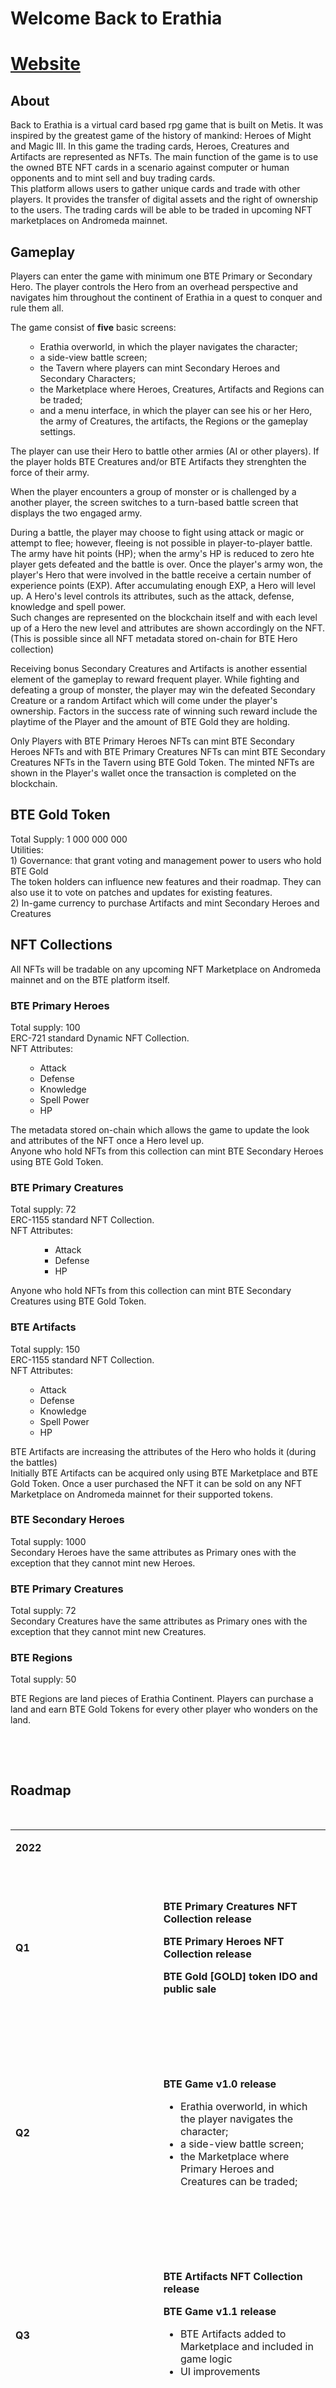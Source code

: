 # Welcome Back to Erathia
<h1 style="color: #5e9ca0;"><a title="Back to Erathia Website" href="backtoerathia.tech" target="_blank">Website</a></h1>
<h2><strong>About</strong></h2>
<p>Back to Erathia is a virtual card based rpg game that is built on Metis. It was inspired by the greatest game of the history of mankind: Heroes of Might and Magic III. In this game the trading cards, Heroes, Creatures and Artifacts are represented as NFTs. The main function of the game is to use the owned BTE NFT cards in a scenario against computer or human opponents and to mint sell and buy trading cards.<br />This platform allows users to gather unique cards and trade with other players. It provides the transfer of digital assets and the right of ownership to the users. The trading cards will be able to be traded in upcoming NFT marketplaces on Andromeda mainnet.</p>
<h2><strong>Gameplay</strong></h2>
<p>Players can enter the game with minimum one BTE Primary or Secondary Hero. The player controls the Hero from an overhead perspective and navigates him throughout the continent of Erathia in a quest to conquer and rule them all.</p>
<p>The game consist of <strong>five</strong> basic screens:</p>
<ul>
<ul>
<li>Erathia overworld, in which the player navigates the character;</li>
<li>a side-view battle screen;</li>
<li>the Tavern where players can mint Secondary Heroes and Secondary Characters;</li>
<li>the Marketplace where Heroes, Creatures, Artifacts and Regions can be traded;</li>
<li>and a menu interface, in which the player can see his or her Hero, the army of Creatures, the artifacts, the Regions or the gameplay settings.</li>
</ul>
</ul>
<p>The player can use their Hero to battle other armies (AI or other players). If the player holds BTE Creatures and/or BTE Artifacts they strenghten the force of their army.</p>
<p>When the player encounters a group of monster or is challenged by a another player, the screen switches to a turn-based battle screen that displays the two engaged army.</p>
<p>During a battle, the player may choose to fight using attack or magic or attempt to flee; however, fleeing is not possible in player-to-player battle. The army have hit points (HP); when the army's HP is reduced to zero hte player gets defeated and the battle is over. Once the player's army won, the player's Hero that were involved in the battle receive a certain number of experience points (EXP). After accumulating enough EXP, a Hero will level up. A Hero's level controls its attributes, such as the attack, defense, knowledge and spell power. <br />Such changes are represented on the blockchain itself and with each level up of a Hero the new level and attributes are shown accordingly on the NFT. (This is possible since all NFT metadata stored on-chain for BTE Hero collection)</p>
<p>Receiving bonus Secondary Creatures and Artifacts is another essential element of the gameplay to reward frequent player. While fighting and defeating a group of monster, the player may win the defeated Secondary Creature or a random Artifact which will come under the player's ownership. Factors in the success rate of winning such reward include the playtime of the Player and the amount of BTE Gold they are holding.</p>
<p>Only Players with BTE Primary Heroes NFTs can mint BTE Secondary Heroes NFTs and with BTE Primary Creatures NFTs can mint BTE Secondary Creatures NFTs in the Tavern using BTE Gold Token. The minted NFTs are shown in the Player's wallet once the transaction is completed on the blockchain.</p>
<h2><strong>BTE Gold Token</strong></h2>
<p>Total Supply: 1 000 000 000<br />Utilities:<br />1) Governance: that grant voting and management power to users who hold BTE Gold<br />The token holders can influence new features and their roadmap. They can also use it to vote on patches and updates for existing features.<br />2) In-game currency to purchase Artifacts and mint Secondary Heroes and Creatures</p>
<h2><strong>NFT Collections</strong></h2>
<p>All NFTs will be tradable on any upcoming NFT Marketplace on Andromeda mainnet and on the BTE platform itself.</p>
<h3><strong>BTE Primary Heroes</strong></h3>
<p>Total supply: 100<br />ERC-721 standard Dynamic NFT Collection. <br />NFT Attributes:</p>
<ul>
<ul>
<li>Attack</li>
<li>Defense</li>
<li>Knowledge</li>
<li>Spell Power</li>
<li>HP</li>
</ul>
</ul>
<p>The metadata stored on-chain which allows the game to update the look and attributes of the NFT once a Hero level up.<br />Anyone who hold NFTs from this collection can mint BTE Secondary Heroes using BTE Gold Token.</p>
<h3><strong>BTE Primary Creatures</strong></h3>
<p>Total supply: 72<br />ERC-1155 standard NFT Collection. <br />NFT Attributes:</p>
<ul>
<ul>
<ul>
<li>Attack</li>
<li>Defense</li>
<li>HP</li>
</ul>
</ul>
</ul>
<p>Anyone who hold NFTs from this collection can mint BTE Secondary Creatures using BTE Gold Token.</p>
<h3><strong>BTE Artifacts</strong></h3>
<p>Total supply: 150<br />ERC-1155 standard NFT Collection. <br />NFT Attributes:</p>
<ul>
<ul>
<li>Attack</li>
<li>Defense</li>
<li>Knowledge</li>
<li>Spell Power</li>
<li>HP</li>
</ul>
</ul>
<p>BTE Artifacts are increasing the attributes of the Hero who holds it (during the battles)<br />Initially BTE Artifacts can be acquired only using BTE Marketplace and BTE Gold Token. Once a user purchased the NFT it can be sold on any NFT Marketplace on Andromeda mainnet for their supported tokens.</p>
<h3><strong>BTE Secondary Heroes</strong></h3>
<p>Total supply: 1000<br />Secondary Heroes have the same attributes as Primary ones with the exception that they cannot mint new Heroes.</p>
<h3><strong>BTE Primary Creatures</strong></h3>
<p>Total supply: 72<br />Secondary Creatures have the same attributes as Primary ones with the exception that they cannot mint new Creatures.</p>
<h3><strong>BTE Regions</strong></h3>
<p>Total supply: 50</p>
<p>BTE Regions are land pieces of Erathia Continent. Players can purchase a land and earn BTE Gold Tokens for every other player who wonders on the land.</p>
<p>&nbsp;</p>
<p><strong>&nbsp;</strong></p>
<h2><strong>Roadmap</strong></h2>
<p><strong>&nbsp;</strong></p>
<table>
<tbody>
<tr>
<td colspan="2" width="604">
<p><strong>2022</strong></p>
<p><strong>&nbsp;</strong></p>
</td>
</tr>
<tr>
<td width="302">
<p><strong>Q1</strong></p>
</td>
<td width="302">
<p><strong>BTE Primary Creatures NFT Collection release</strong></p>
<p><strong>BTE Primary Heroes NFT Collection release</strong></p>
<p><strong>BTE Gold [GOLD] token IDO and public sale</strong></p>
</td>
</tr>
<tr>
<td colspan="2" width="604">
<p><strong>&nbsp;</strong></p>
<p><strong>&nbsp;</strong></p>
</td>
</tr>
<tr>
<td width="302">
<p><strong>Q2</strong></p>
</td>
<td width="302">
<p><strong>BTE Game v1.0 release</strong></p>
<ul>
<li>Erathia overworld, in which the player navigates the character;</li>
<li>a side-view battle screen;</li>
<li>the Marketplace where Primary Heroes and Creatures can be traded;</li>
</ul>
</td>
</tr>
<tr>
<td colspan="2" width="604">
<p><strong>&nbsp;</strong></p>
<p><strong>&nbsp;</strong></p>
</td>
</tr>
<tr>
<td width="302">
<p><strong>Q3</strong></p>
</td>
<td width="302">
<p><strong>BTE Artifacts NFT Collection release</strong></p>
<p><strong>BTE Game v1.1 release</strong></p>
<ul>
<li>BTE Artifacts added to Marketplace and included in game logic</li>
<li>UI improvements</li>
</ul>
<p><strong>&nbsp;</strong></p>
</td>
</tr>
<tr>
<td colspan="2" width="604">
<p><strong>&nbsp;</strong></p>
<p><strong>&nbsp;</strong></p>
</td>
</tr>
<tr>
<td width="302">
<p><strong>Q4</strong></p>
</td>
<td width="302">
<p><strong>BTE Secondary Heroes NFT minting option</strong></p>
<p><strong>BTE Secondary Creatures NFT minting option</strong></p>
<p><strong>BTE Game v2.0</strong></p>
<ul>
<li>the Tavern where players can mint Secondary Heroes and Secondary Characters;</li>
</ul>
<p><strong>&nbsp;</strong></p>
</td>
</tr>
<tr>
<td colspan="2" width="604">
<p><strong>&nbsp;</strong></p>
<p><strong>&nbsp;</strong></p>
<p><strong>&nbsp;</strong></p>
</td>
</tr>
<tr>
<td colspan="2" width="604">
<p><strong>2023</strong></p>
<p><strong>&nbsp;</strong></p>
</td>
</tr>
<tr>
<td width="302">
<p><strong>Q1-2</strong></p>
</td>
<td width="302">
<p><strong>BTE Regions NFT Collection release</strong></p>
<p><strong>BTE Game v3</strong></p>
<p>&middot;&nbsp;&nbsp;&nbsp;&nbsp;&nbsp;&nbsp;&nbsp;&nbsp; BTE Regions added to game logic</p>
<p><strong>BTE DAO</strong></p>
<p>&middot;&nbsp;&nbsp;&nbsp;&nbsp;&nbsp;&nbsp;&nbsp;&nbsp; Governance function - voting enabled for users</p>
</td>
</tr>
<tr>
<td width="302">
<p><strong>+</strong></p>
</td>
<td width="302">
<p><strong>Improvements</strong></p>
<p>&middot;&nbsp;&nbsp;&nbsp;&nbsp;&nbsp;&nbsp;&nbsp;&nbsp; Implementing New functions</p>
<p>&middot;&nbsp;&nbsp;&nbsp;&nbsp;&nbsp;&nbsp;&nbsp;&nbsp; Improving UI &amp; gameplay</p>
</td>
</tr>
</tbody>
</table>

